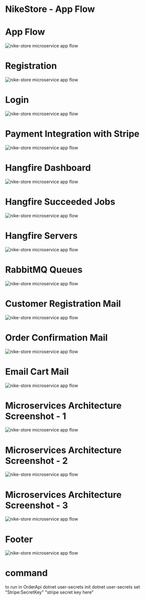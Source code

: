 # NikeStore - App Flow

# App Flow

![nike-store microservice app flow](https://github.com/devxbasit/NikeStore/blob/master/ss/nikestore-app-flow.png)

# Registration

![nike-store microservice app flow](https://github.com/devxbasit/NikeStore/blob/master/ss/register.png)

# Login

![nike-store microservice app flow](https://github.com/devxbasit/NikeStore/blob/master/ss/login.png)

# Payment Integration with Stripe

![nike-store microservice app flow](https://github.com/devxbasit/NikeStore/blob/master/ss/stripe.png)

# Hangfire Dashboard

![nike-store microservice app flow](https://github.com/devxbasit/NikeStore/blob/master/ss/hangfire-dashboard.png)

# Hangfire Succeeded Jobs

![nike-store microservice app flow](https://github.com/devxbasit/NikeStore/blob/master/ss/hangfire-succeeded-jobs.png)

# Hangfire Servers

![nike-store microservice app flow](https://github.com/devxbasit/NikeStore/blob/master/ss/hangfire-servers.png)

# RabbitMQ Queues

![nike-store microservice app flow](https://github.com/devxbasit/NikeStore/blob/master/ss/rabbit-mq-queues.png)

# Customer Registration Mail

![nike-store microservice app flow](https://github.com/devxbasit/NikeStore/blob/master/ss/registration-mail.png)

# Order Confirmation Mail

![nike-store microservice app flow](https://github.com/devxbasit/NikeStore/blob/master/ss/order-confirmation-mail.png)

# Email Cart Mail

![nike-store microservice app flow](https://github.com/devxbasit/NikeStore/blob/master/ss/email-cart-mail.png)

# Microservices Architecture Screenshot - 1

![nike-store microservice app flow](https://github.com/devxbasit/NikeStore/blob/master/ss/rider-ss-1.png)

# Microservices Architecture Screenshot - 2

![nike-store microservice app flow](https://github.com/devxbasit/NikeStore/blob/master/ss/rider-ss-2.png)

# Microservices Architecture Screenshot - 3

![nike-store microservice app flow](https://github.com/devxbasit/NikeStore/blob/master/ss/rider-ss-3.png)

# Footer

![nike-store microservice app flow](https://github.com/devxbasit/NikeStore/blob/master/ss/footer.png)

# command

to run in OrderApi
dotnet user-secrets init
dotnet user-secrets set "Stripe:SecretKey" "stripe secret key here"
